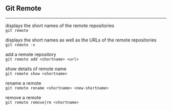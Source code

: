 ## Git Remote

---

displays the short names of the remote repositories  
`git remote`      

displays the short names as well as the URLs of the remote repositories    
`git remote -v`

add a remote repository  
`git remote add <shortname> <url>`

show details of remote name  
`git remote show <shortname>`  

rename a remote  
`git remote rename <shortname> <new-shortname>`

remove a remote  
`git remote remove|rm <shortname>`
